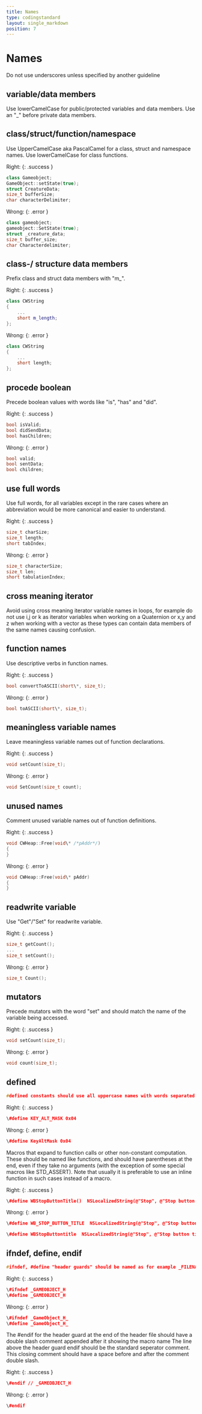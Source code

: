 ```yaml
---
title: Names
type: codingstandard
layout: single_markdown
position: 7
---
```

# Names

Do not use underscores unless specified by another guideline

## variable/data members

Use lowerCamelCase for public/protected variables and data members.
Use an "_" before private data members.

## class/struct/function/namespace

Use UpperCamelCase aka PascalCamel for a class, struct and namespace names.
Use lowerCamelCase for class functions.

Right:
{: .success }

```cpp
class Gameobject;
GameObject::setState(true);
struct CreatureData;
size_t bufferSize;
char characterDelimiter;
```

Wrong:
{: .error }

```cpp
class gameobject;
gameobject::SetState(true);
struct _creature_data;
size_t buffer_size;
char Characterdelimiter;
```

## class-/ structure data members

Prefix class and struct data members with "m_".

Right:
{: .success }

```cpp
class CWString
{
    ...
    short m_length;
};
```

Wrong:
{: .error }

```cpp
class CWString
{
    ...
    short length;
};
```

## procede boolean

Precede boolean values with words like "is", "has" and "did".

Right:
{: .success }

```cpp
bool isValid;
bool didSendData;
bool hasChildren;
```

Wrong:
{: .error }

```cpp
bool valid;
bool sentData;
bool children;
```

## use full words

Use full words, for all variables except in the rare cases where an abbreviation would be more canonical and easier to understand.

Right:
{: .success }

```cpp
size_t charSize;
size_t length;
short tabIndex;
```

Wrong:
{: .error }

```cpp
size_t characterSize;
size_t len;
short tabulationIndex;
```

## cross meaning iterator

Avoid using cross meaning iterator variable names in loops, for example do not use i,j or k as iterator variables when working on a Quaternion or x,y and z when working with a vector as these types can contain data members of the same names causing confusion.

## function names

Use descriptive verbs in function names.

Right:
{: .success }

```cpp
bool convertToASCII(short\*, size_t);
```

Wrong:
{: .error }

```cpp
bool toASCII(short\*, size_t);
```

## meaningless variable names

Leave meaningless variable names out of function declarations.

Right:
{: .success }

```cpp
void setCount(size_t);
```

Wrong:
{: .error }

```cpp
void SetCount(size_t count);
```

## unused names

Comment unused variable names out of function definitions.

Right:
{: .success }

```cpp
void CWHeap::Free(void\* /*pAddr*/)
{
}
```

Wrong:
{: .error }

```cpp
void CWHeap::Free(void\* pAddr)
{
}
```

## readwrite variable

Use "Get"/"Set" for readwrite variable.

Right:
{: .success }

```cpp
size_t getCount();
...
size_t setCount();
```

Wrong:
{: .error }

```cpp
size_t Count();
```

## mutators

Precede mutators with the word "set" and should match the name of the variable being accessed.

Right:
{: .success }

```cpp
void setCount(size_t);
```

Wrong:
{: .error }

```cpp
void count(size_t);
```

## defined

```cpp
#defined constants should use all uppercase names with words separated by underscores.
```

Right:
{: .success }

```cpp
\#define KEY_ALT_MASK 0x04
```

Wrong:
{: .error }

```cpp
\#define KeyAltMask 0x04
```

Macros that expand to function calls or other non-constant computation. These should be named like functions, and should have parentheses at the end, even if they take no arguments (with the exception of some special macros like STD_ASSERT). Note that usually it is preferable to use an inline function in such cases instead of a macro.

Right:
{: .success }

```cpp
\#define WBStopButtonTitle()  NSLocalizedString(@"Stop", @"Stop button title")
```

Wrong:
{: .error }

```cpp
\#define WB_STOP_BUTTON_TITLE  NSLocalizedString(@"Stop", @"Stop button title")

\#define WBStopButtontitle  NSLocalizedString(@"Stop", @"Stop button title")
```

## ifndef, define, endif

```cpp
#ifndef, #define "header guards" should be named as for example _FILENAME replacing the '.' with a '_' and capitalizing the text.
```

Right:
{: .success }

```cpp
\#ifndef _GAMEOBJECT_H
\#define _GAMEOBJECT_H
```

Wrong:
{: .error }

```cpp
\#ifndef _GameObject_H_
\#define _GameObject_H_
```

The #endif for the header guard at the end of the header file should have a double slash comment appended after it showing the macro name
The line above the header guard endif should be the standard seperator comment.
This closing comment should have a space before and after the comment double slash.

Right:
{: .success }

```cpp
\#endif // _GAMEOBJECT_H
```

Wrong:
{: .error }

```cpp
\#endif
```
